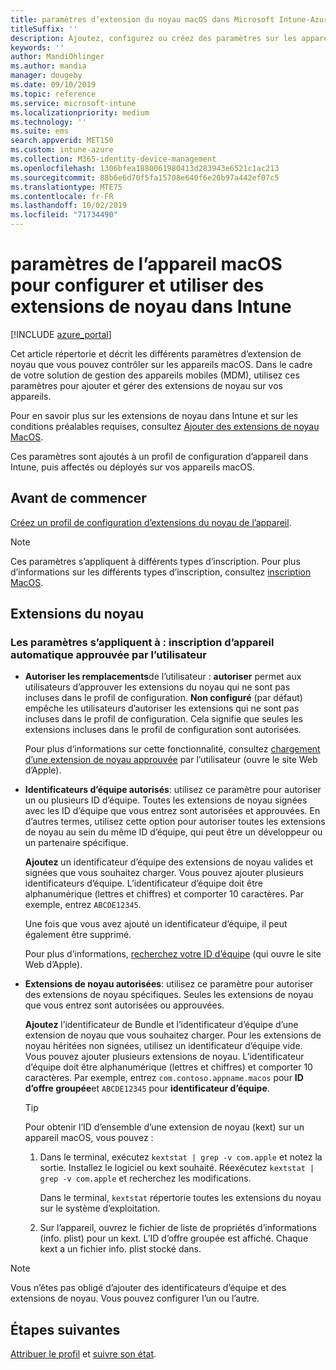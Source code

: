 ```yaml
---
title: paramètres d’extension du noyau macOS dans Microsoft Intune-Azure | Microsoft Docs
titleSuffix: ''
description: Ajoutez, configurez ou créez des paramètres sur les appareils macOS pour utiliser des extensions de noyau. Autorisez également les utilisateurs à remplacer les extensions approuvées, à autoriser toutes les extensions d’un identificateur d’équipe ou à autoriser des extensions ou des applications spécifiques dans Microsoft Intune.
keywords: ''
author: MandiOhlinger
ms.author: mandia
manager: dougeby
ms.date: 09/10/2019
ms.topic: reference
ms.service: microsoft-intune
ms.localizationpriority: medium
ms.technology: ''
ms.suite: ems
search.appverid: MET150
ms.custom: intune-azure
ms.collection: M365-identity-device-management
ms.openlocfilehash: 1306bfea1880061980413d283943e6521c1ac213
ms.sourcegitcommit: 88b6e6d70f5fa15708e640f6e20b97a442ef07c5
ms.translationtype: MTE75
ms.contentlocale: fr-FR
ms.lasthandoff: 10/02/2019
ms.locfileid: "71734490"
---
```

# <a name="macos-device-settings-to-configure-and-use-kernel-extensions-in-intune"></a>paramètres de l’appareil macOS pour configurer et utiliser des extensions de noyau dans Intune

[!INCLUDE [azure_portal](../includes/azure_portal.md)]

Cet article répertorie et décrit les différents paramètres d’extension de noyau que vous pouvez contrôler sur les appareils macOS. Dans le cadre de votre solution de gestion des appareils mobiles (MDM), utilisez ces paramètres pour ajouter et gérer des extensions de noyau sur vos appareils.

Pour en savoir plus sur les extensions de noyau dans Intune et sur les conditions préalables requises, consultez [Ajouter des extensions de noyau MacOS](../kernel-extensions-overview-macos.md).

Ces paramètres sont ajoutés à un profil de configuration d’appareil dans Intune, puis affectés ou déployés sur vos appareils macOS.

## <a name="before-you-begin"></a>Avant de commencer

[Créez un profil de configuration d’extensions du noyau de l’appareil](../kernel-extensions-overview-macos.md).

> [!NOTE]
> Ces paramètres s’appliquent à différents types d’inscription. Pour plus d’informations sur les différents types d’inscription, consultez [inscription MacOS](../macos-enroll.md).

## <a name="kernel-extensions"></a>Extensions du noyau

### <a name="settings-apply-to-user-approved-automated-device-enrollment"></a>Les paramètres s’appliquent à : inscription d’appareil automatique approuvée par l’utilisateur

- **Autoriser les remplacements**de l’utilisateur : **autoriser** permet aux utilisateurs d’approuver les extensions du noyau qui ne sont pas incluses dans le profil de configuration. **Non configuré** (par défaut) empêche les utilisateurs d’autoriser les extensions qui ne sont pas incluses dans le profil de configuration. Cela signifie que seules les extensions incluses dans le profil de configuration sont autorisées.

  Pour plus d’informations sur cette fonctionnalité, consultez [chargement d’une extension de noyau approuvée](https://developer.apple.com/library/archive/technotes/tn2459/_index.html) par l’utilisateur (ouvre le site Web d’Apple).

- **Identificateurs d’équipe autorisés**: utilisez ce paramètre pour autoriser un ou plusieurs ID d’équipe. Toutes les extensions de noyau signées avec les ID d’équipe que vous entrez sont autorisées et approuvées. En d’autres termes, utilisez cette option pour autoriser toutes les extensions de noyau au sein du même ID d’équipe, qui peut être un développeur ou un partenaire spécifique.

  **Ajoutez** un identificateur d’équipe des extensions de noyau valides et signées que vous souhaitez charger. Vous pouvez ajouter plusieurs identificateurs d’équipe. L’identificateur d’équipe doit être alphanumérique (lettres et chiffres) et comporter 10 caractères. Par exemple, entrez `ABCDE12345`.

  Une fois que vous avez ajouté un identificateur d’équipe, il peut également être supprimé.

  Pour plus d’informations, [recherchez votre ID d’équipe](https://help.apple.com/developer-account/#/dev55c3c710c) (qui ouvre le site Web d’Apple).

- **Extensions de noyau autorisées**: utilisez ce paramètre pour autoriser des extensions de noyau spécifiques. Seules les extensions de noyau que vous entrez sont autorisées ou approuvées. 

  **Ajoutez** l’identificateur de Bundle et l’identificateur d’équipe d’une extension de noyau que vous souhaitez charger. Pour les extensions de noyau héritées non signées, utilisez un identificateur d’équipe vide. Vous pouvez ajouter plusieurs extensions de noyau. L’identificateur d’équipe doit être alphanumérique (lettres et chiffres) et comporter 10 caractères. Par exemple, entrez `com.contoso.appname.macos` pour **ID d’offre groupée**et `ABCDE12345` pour **identificateur d’équipe**.

  > [!TIP]
  > Pour obtenir l’ID d’ensemble d’une extension de noyau (kext) sur un appareil macOS, vous pouvez :
  >
  > 1. Dans le terminal, exécutez `kextstat | grep -v com.apple` et notez la sortie. Installez le logiciel ou kext souhaité. Réexécutez `kextstat | grep -v com.apple` et recherchez les modifications.
  >
  >    Dans le terminal, `kextstat` répertorie toutes les extensions du noyau sur le système d’exploitation. 
  >
  > 2. Sur l’appareil, ouvrez le fichier de liste de propriétés d’informations (info. plist) pour un kext. L’ID d’offre groupée est affiché. Chaque kext a un fichier info. plist stocké dans. 

> [!NOTE]
> Vous n’êtes pas obligé d’ajouter des identificateurs d’équipe et des extensions de noyau. Vous pouvez configurer l’un ou l’autre.

## <a name="next-steps"></a>Étapes suivantes

[Attribuer le profil](../device-profile-assign.md) et [suivre son état](../device-profile-monitor.md).
